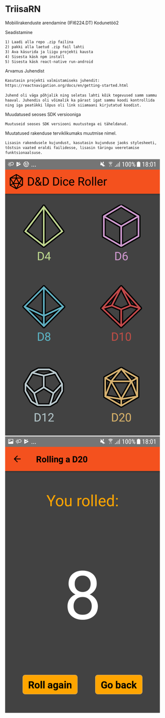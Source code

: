 # TriisaRN
Mobiilirakenduste arendamine (IFI6224.DT) Kodunetöö2

Seadistamine

    1) Laadi alla repo .zip failina
    2) pakki alla laetud .zip fail lahti
    3) Ava käsurida ja liigu projekti kausta
    4) Sisesta käsk npm install
    5) Sisesta käsk react-native run-android
		
Arvamus Juhendist

    Kasutasin projekti valmistamiseks juhendit:
    https://reactnavigation.org/docs/en/getting-started.html

    Juhend oli väga põhjalik ning seletas lahti kõik tegevused samm sammu haaval. Juhendis oli võimalik ka pärast igat sammu koodi kontrollida ning iga peatükki lõpus oli link siiamaani kirjutatud koodist.
	
Muudatused seoses SDK versiooniga

    Muutuseid seoses SDK versiooni muutustega ei täheldanud.
	
Muutatused rakenduse terviklikumaks muutmise nimel.

    Lisasin rakendusele kujundust, kasutasin kujunduse jaoks stylesheeti, tõstsin vaated eraldi failidesse, lisasin täringu veeretamise funktsionaalsuse.

![alt text](https://github.com/TTriisa/TriisaRN/blob/master/screenshot1.png)
![alt text](https://github.com/TTriisa/TriisaRN/blob/master/screenshot2.png)
